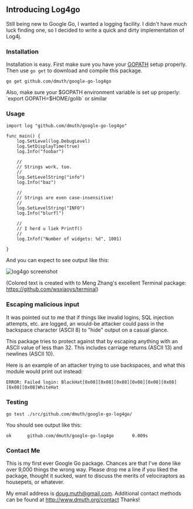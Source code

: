 ## Introducing Log4go

Still being new to Google Go, I wanted a logging facility.  I didn't 
have much luck finding one, so I decided to write a quick and dirty
implementation of Log4j.

### Installation

Installation is easy. First make sure you have your [GOPATH](http://golang.org/doc/code.html#GOPATH) setup properly. Then use `go get` to download and compile this package.

    go get github.com/dmuth/google-go-log4go

Also, make sure your $GOPATH environment variable is set up properly: `export GOPATH=$HOME/golib` or similar

### Usage

    import log "github.com/dmuth/google-go-log4go"
    
    func main() {
        log.SetLevel(log.DebugLevel)
        log.SetDisplayTime(true)
        log.Info("foobar")
        
        //
        // Strings work, too.
        //
        log.SetLevelString("info")
        log.Info("baz")
        
        //
        // Strings are even case-insensitive!
        //
        log.SetLevelString("INFO")
        log.Info("blurfl")
        
        //
        // I herd u liek Printf()
        //
        log.Infof("Number of widgets: %d", 1001)
        
    }

And you can expect to see output like this:

![log4go screenshot](https://raw.github.com/dmuth/google-go-log4go/master/docs/log4go_screenshot.png)

(Colored text is created with to Meng Zhang's excellent Terminal package: https://github.com/wsxiaoys/terminal)

### Escaping malicious input

It was pointed out to me that if things like invalid logins, SQL 
injection attempts, etc. are logged, an would-be attacker could pass in
the backspace character (ASCII 8) to "hide" output on a casual glance.

This package tries to protect against that by escaping anything with an
ASCII value of less than 32.  This includes carriage returns (ASCII 13)
and newlines (ASCII 10).

Here is an example of an attacker trying to use backspaces, and what 
this module would print out instead:

    ERROR: Failed login: BlackHat[0x08][0x08][0x08][0x08][0x08][0x08][0x08][0x08]WhiteHat


### Testing

`go test ./src/github.com/dmuth/google-go-log4go/`

You should see output like this:

`ok      github.com/dmuth/google-go-log4go       0.009s`

### Contact Me

This is my first ever Google Go package.  Chances are that I've done like over 9,000 things the wrong way.  Please drop me a line if you liked the package, thought it sucked, want to discuss the merits of velociraptors as housepets, or whatever.  

My email address is doug.muth@gmail.com.  Additional contact methods can be found at http://www.dmuth.org/contact  Thanks!

